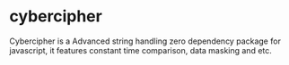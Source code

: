 # cybercipher
Cybercipher is a Advanced string handling zero dependency package for javascript, it features constant time comparison, data masking and etc.
